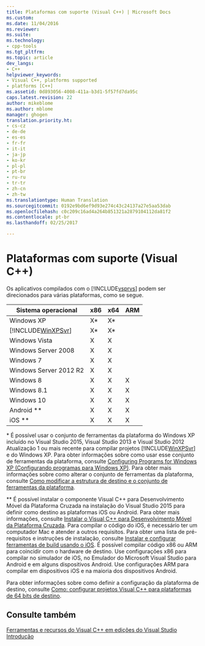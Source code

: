 ```yaml
---
title: Plataformas com suporte (Visual C++) | Microsoft Docs
ms.custom: 
ms.date: 11/04/2016
ms.reviewer: 
ms.suite: 
ms.technology:
- cpp-tools
ms.tgt_pltfrm: 
ms.topic: article
dev_langs:
- C++
helpviewer_keywords:
- Visual C++, platforms supported
- platforms [C++]
ms.assetid: 0d893056-4008-411a-b3d1-5f57fd7da95c
caps.latest.revision: 22
author: mikeblome
ms.author: mblome
manager: ghogen
translation.priority.ht:
- cs-cz
- de-de
- es-es
- fr-fr
- it-it
- ja-jp
- ko-kr
- pl-pl
- pt-br
- ru-ru
- tr-tr
- zh-cn
- zh-tw
ms.translationtype: Human Translation
ms.sourcegitcommit: 0192e9bd6ef9d93e274c43c24137a27e5aa53dab
ms.openlocfilehash: c0c209c16ad4a264b851321a2879104112da81f2
ms.contentlocale: pt-br
ms.lasthandoff: 02/25/2017

---
```

# <a name="supported-platforms-visual-c"></a>Plataformas com suporte (Visual C++)
Os aplicativos compilados com o [!INCLUDE[vsprvs](assembler/masm/includes/vsprvs_md.md)] podem ser direcionados para várias plataformas, como se segue.  
  
|Sistema operacional|x86|x64|ARM|  
|----------------------|---------|---------|---------|  
|Windows XP|X*|X*||  
|[!INCLUDE[WinXPSvr](build/includes/winxpsvr_md.md)]|X*|X*||  
|Windows Vista|X|X||  
|Windows Server 2008|X|X||  
|Windows 7|X|X||  
|Windows Server 2012 R2|X|X||  
|Windows 8|X|X|X|  
|Windows 8.1|X|X|X|  
|Windows 10|X|X|X|  
|Android **|X|X|X|  
|iOS **|X|X|X|  
  
 \* É possível usar o conjunto de ferramentas da plataforma do Windows XP incluído no Visual Studio 2015, Visual Studio 2013 e Visual Studio 2012 Atualização 1 ou mais recente para compilar projetos [!INCLUDE[WinXPSvr](build/includes/winxpsvr_md.md)] e do Windows XP. Para obter informações sobre como usar esse conjunto de ferramentas da plataforma, consulte [Configuring Programs for Windows XP (Configurando programas para Windows XP)](build/configuring-programs-for-windows-xp.md). Para obter mais informações sobre como alterar o conjunto de ferramentas da plataforma, consulte [Como modificar a estrutura de destino e o conjunto de ferramentas da plataforma](build/how-to-modify-the-target-framework-and-platform-toolset.md).  
  
 ** É possível instalar o componente Visual C++ para Desenvolvimento Móvel da Plataforma Cruzada na instalação do Visual Studio 2015 para definir como destino as plataformas iOS ou Android. Para obter mais informações, consulte [Instalar o Visual C++ para Desenvolvimento Móvel da Plataforma Cruzada](/visualstudio/cross-platform/install-visual-cpp-for-cross-platform-mobile-development). Para compilar o código do iOS, é necessário ter um computador Mac e atender a outros requisitos. Para obter uma lista de pré-requisitos e instruções de instalação, consulte [Instalar e configurar ferramentas de build usando o iOS](/visualstudio/cross-platform/install-and-configure-tools-to-build-using-ios). É possível compilar código x86 ou ARM para coincidir com o hardware de destino. Use configurações x86 para compilar no simulador de iOS, no Emulador do Microsoft Visual Studio para Android e em alguns dispositivos Android. Use configurações ARM para compilar em dispositivos iOS e na maioria dos dispositivos Android.  
  
 Para obter informações sobre como definir a configuração da plataforma de destino, consulte [Como: configurar projetos Visual C++ para plataformas de 64 bits de destino](build/how-to-configure-visual-cpp-projects-to-target-64-bit-platforms.md).  
  
## <a name="see-also"></a>Consulte também  
 [Ferramentas e recursos do Visual C++ em edições do Visual Studio](ide/visual-cpp-tools-and-features-in-visual-studio-editions.md)   
 [Introdução](/visualstudio/ide/getting-started-with-visual-cpp-in-visual-studio)
